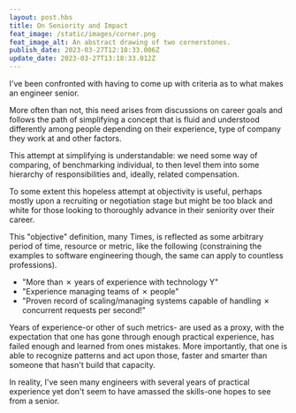 ```yaml
---
layout: post.hbs
title: On Seniority and Impact
feat_image: /static/images/corner.png
feat_image_alt: An abstract drawing of two cornerstones.
publish_date: 2023-03-27T12:18:33.006Z
update_date: 2023-03-27T13:18:33.012Z
---
```

I've been confronted with having to come up with criteria as to what makes an engineer senior.

More often than not, this need arises from discussions on career goals and follows the path of simplifying a concept that is fluid and understood differently among people depending on their experience, type of company they work at and other factors.

This attempt at simplifying is understandable: we need some way of comparing, of benchmarking individual, to then level them into some hierarchy of responsibilities and, ideally, related compensation.

To some extent this hopeless attempt at objectivity is useful, perhaps mostly upon a recruiting or negotiation stage but might be too black and white for those looking to thoroughly advance in their seniority over their career.

This "objective" definition, many Times, is reflected as some arbitrary period of time, resource or metric, like the following (constraining the examples to software engineering though, the same can apply to countless professions).

* "More than ✗ years of experience with technology Y"
* "Experience managing teams of ✗ people"
* "Proven record of scaling/managing systems capable of handling ✗ concurrent requests per second!"

Years of experience-or other of such metrics- are used as a proxy, with the expectation that one has gone through enough practical experience, has failed enough and learned from ones mistakes. More importantly, that one is able to recognize patterns and act upon those, faster and smarter than someone that hasn't build that capacity.

In reality, I've seen many engineers with several years of practical experience yet don't seem to have amassed the skills-one hopes to see from a senior.